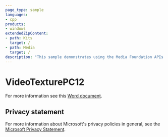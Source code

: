 ```yaml
---
page_type: sample
languages:
- cpp
products:
- windows
extendedZipContent:
- path: Kits
  target: /
- path: Media
  target: /
description: "This sample demonstrates using the Media Foundation APIs on Windows 10 to play a video on a Direct3D texture using DirectX 12."
---
```


# VideoTexturePC12

For more information see this [Word document](https://github.com/microsoft/Xbox-ATG-Samples/blob/master/PCSamples/Graphics/VideoTexturePC12/Readme.docx).

## Privacy statement

For more information about Microsoft's privacy policies in general, see the [Microsoft Privacy Statement](https://privacy.microsoft.com/privacystatement/).
